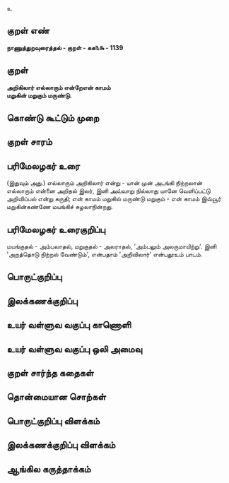 உ

## குறள் எண் 

**நாணுத்துறவுரைத்தல் - குறள் - கக௩௯ - 1139**

## குறள் 

**அறிகிலார் எல்லாரும் என்றேஎன் காமம்  
மறுகின் மறுகும் மருண்டு.**

## கொண்டு கூட்டும் முறை


## குறள் சாரம் 


## பரிமேலழகர் உரை

(இதுவும் அது.) எல்லாரும் அறிகிலார் என்று - யான் முன் அடங்கி நிற்றலான் எல்லாரும் என்னை அறிதல் இலர், இனி அவ்வாறு நில்லாது யானே வெளிப்பட்டு அறிவிப்பல் என்று கருதி; என் காமம் மறுகில் மருண்டு மறுகும் - என் காமம் இவ்வூர் மறுகின்கண்ணே மயங்கிச் சுழலாநின்றது.

## பரிமேலழகர் உரைகுறிப்பு   

மயங்குதல் - அம்பலாதல், மறுகுதல் - அலராதல், 'அம்பலும் அலருமாயிற்று'. இனி 'அறத்தொடு நிற்றல் வேண்டும்', என்பதாம் 'அறிவிலார்' என்பதூஉம் பாடம்.

## பொருட்குறிப்பு 


## இலக்கணக்குறிப்பு  


## உயர் வள்ளுவ வகுப்பு காணொளி


## உயர் வள்ளுவ வகுப்பு ஒலி அமைவு 

 
## குறள் சார்ந்த கதைகள் 


## தொன்மையான சொற்கள்


## பொருட்குறிப்பு விளக்கம்


## இலக்கணக்குறிப்பு விளக்கம்


## ஆங்கில கருத்தாக்கம் 


